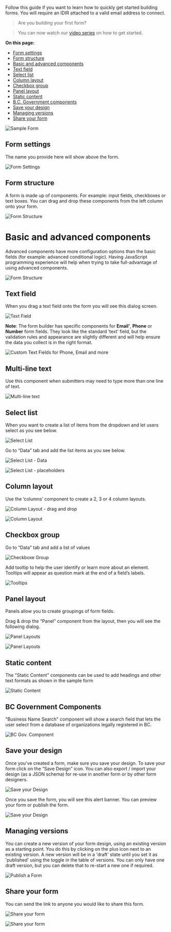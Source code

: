 Follow this guide if you want to learn how to quickly get started building forms.  You will require an IDIR attached to a valid email address to connect.

> Are you building your first form?

> You can now watch our [video series](https://trainingmodules.nrs.gov.bc.ca/Provincial/IIT/CHEFSquickstart/) on how to get started.

**On this page:**
* [Form settings](#form-settings)
* [Form structure](#form-structure)
* [Basic and advanced components](#Basic-and-advanced-components)
* [Text field](#Text-field)
* [Select list](#Select-list)
* [Column layout](#Column-layout)
* [Checkbox group](#Checkbox-group)
* [Panel layout](#Panel-layout)
* [Static content](#static-content)
* [B.C. Government components](#bc-government-components)
* [Save your design](#Save-your-design)
* [Managing versions](#Managing-versions)
* [Share your form](#Share-your-form)

![Sample Form](images/sample_form.png) 

## Form settings

The name you provide here will show above the form.

![Form Settings](images/formsetting.png)


## Form structure

A form is made up of components. For example: input fields, checkboxes or text boxes. You can drag and drop these components from the left column onto your form.

![Form Structure](images/form_structure.png)

# Basic and advanced components

Advanced components have more configuration options than the basic fields (for example: advanced conditional logic). Having JavaScript programming experience will help when trying to take full-advantage of using advanced components.

![Form Structure](images/basic_advanced.png)

## Text field

When you drag a text field onto the form you will see this dialog screen.

![Text Field](images/text_field.png)

**Note**: The form builder has specific components for **Email’**, **Phone** or **Number** form fields. They look like the standard ‘text’ field, but the validation rules and appearance are slightly different and will help ensure the data you collect is in the right format.

![Custom Text Fields for Phone, Email and more](images/note.png)

## Multi-line text

Use this component when submitters may need to type more than one line of text.

![Multi-line text](images/multi_line.png)

## Select list

When you want to create a list of items from the dropdown and let users select as you see below.

![Select List](images/select_list.png)

Go to “Data” tab and add the list items as you see below.

![Select List - Data](images/data.png)

![Select List - placeholders](images/placeholder.png)

## Column layout

Use the ‘columns’ component to create a 2, 3 or 4 column layouts. 

![Column Layout - drag and drop](images/column_drag_drop.png)

![Column Layout](images/column_label.png)

## Checkbox group

Go to “Data” tab and add a list of values

![Checkboxe Group](images/checkbox.png)

Add tooltip to help the user identify or learn more about an element. Tooltips will appear as question mark at the end of a field’s labels.

![Tooltips](images/tooltip.png)

## Panel layout
Panels allow you to create groupings of form fields.

Drag & drop the “Panel” component from the layout, then you will see the following dialog.

![Panel Layouts](images/panel_title.png)

![Panel Layouts](images/panel_layout.png)

## Static content

The "Static Content" components can be used to add headings and other text formats as shown in the sample form

![Static Content](images/static_content.png)

## BC Government Components

"Business Name Search" component will show a search field that lets the user select from a database of organizations legally registered in BC.

![BC Gov. Component](images/bc_gov_component.png)

## Save your design

Once you’ve created a form, make sure you save your design. To save your form click on the “Save Design” icon. You can also export / import your design (as a JSON schema) for re-use in another form or by other form designers.

![Save your Design](images/save.png)

Once you save the form, you will see this alert banner. You can preview your form or publish the form.

![Save your Design](images/save_draft.png)

## Managing versions

You can create a new version of your form design, using an existing version as a starting point. You do this by clicking on the plus icon next to an existing version. A new version will be in a 'draft' state until you set it as 'published' using the toggle in the table of versions. You can only have one draft version, but you can delete that to re-start a new one if required.

![Publish a Form](images/publish.png)

## Share your form

You can send the link to anyone you would like to share this form.

![Share your form](images/share.png)

![Share your form](images/share_link.png)
